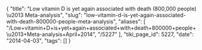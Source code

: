 {
    "title": "Low vitamin D is yet again associated with death (800,000 people) \u2013 Meta-analysis",
    "slug": "low-vitamin-d-is-yet-again-associated-with-death-800000-people-meta-analysis",
    "aliases": [
        "/Low+vitamin+D+is+yet+again+associated+with+death+800000+people+\u2013+Meta-analysis+April+2014",
        "/5227"
    ],
    "tiki_page_id": 5227,
    "date": "2014-04-03",
    "tags": []
}